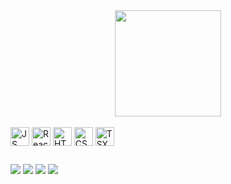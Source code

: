 
<div align="center">
  <img height="170em" with="340" src="https://github-readme-stats.vercel.app/api/top-langs/?username=IsaacMoretao&layout=compact&langs_count=7&theme=dracula"/>
</div>
  
  <div style="display: inline_block"><br>
  <img align="center" alt="JS" height="30" width="30" src="https://cdn.iconscout.com/icon/free/png-256/javascript-3630127-3031259.png">
    
  <img align="center" alt="React" height="30" width="30" src="https://daniel-vinicius.gallerycdn.vsassets.io/extensions/daniel-vinicius/code-snipptes-reactjs-pt-br/0.5.0/1610479284868/Microsoft.VisualStudio.Services.Icons.Default">
    
  <img align="center" alt="HTML" height="30" width="30" src="https://icons.iconarchive.com/icons/cornmanthe3rd/plex/256/Other-html-5-icon.png">
    
  <img align="center" alt="CSS" height="30" width="30" src="https://logospng.org/download/css-3/logo-css-3-2048.png">
    
   <img align="center" alt="TSX" height="30" width="30" src="https://cdn.iconscout.com/icon/free/png-256/typescript-3630303-3030878.png">
    
</div>
  
  ##
  
<div>
  
   <a href="https://web.whatsapp.com/send?phone=+5511999899429" target="_blank"><img src="https://img.shields.io/badge/WhatsApp-25D366?style=for-the-badge&logo=whatsapp&logoColor=white" target="_blank"></a>
   <a href="https://www.instagram.com/isaac_moretao/" target="_blank"><img src="https://img.shields.io/badge/Discord-7289DA?style=for-the-badge&logo=discord&logoColor=white" target="_blank"></a>
   <a href = "mailto:contatorafaballerini@gmail.com"><img src="https://img.shields.io/badge/Instagram-E4405F?style=for-the-badge&logo=instagram&logoColor=white" destino =" _blank"></a>
   <a href = "https://www.linkedin.com/in/isaac-hana-moret%C3%A3o-1a32031a2/"><img src="https://img.shields.io/badge/LinkedIn-0077B5?style=for-the-badge&logo=linkedin&logoColor=white" destino ="_blank"></a>
 
 
</div>
